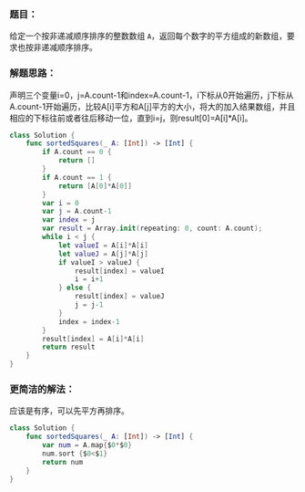 ### 题目：

给定一个按非递减顺序排序的整数数组 `A`，返回每个数字的平方组成的新数组，要求也按非递减顺序排序。

### 解题思路：

声明三个变量i=0，j=A.count-1和index=A.count-1，i下标从0开始遍历，j下标从A.count-1开始遍历，比较A[i]平方和A[j]平方的大小，将大的加入结果数组，并且相应的下标往前或者往后移动一位，直到i=j，则result[0]=A[i]*A[i]。

```swift
class Solution {
    func sortedSquares(_ A: [Int]) -> [Int] {
        if A.count == 0 {
            return []
        }
        if A.count == 1 {
            return [A[0]*A[0]]
        }
        var i = 0
        var j = A.count-1
        var index = j
        var result = Array.init(repeating: 0, count: A.count);
        while i < j {
            let valueI = A[i]*A[i]
            let valueJ = A[j]*A[j]
            if valueI > valueJ {
                result[index] = valueI
                i = i+1
            } else {
                result[index] = valueJ
                j = j-1
            }
            index = index-1
        }
        result[index] = A[i]*A[i]
        return result
    }
}
```

### 更简洁的解法：

应该是有序，可以先平方再排序。

```swift
class Solution {
    func sortedSquares(_ A: [Int]) -> [Int] {
        var num = A.map{$0*$0}
        num.sort {$0<$1}
        return num
    }
}
```


